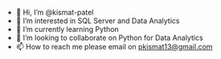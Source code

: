 - 👋 Hi, I’m @kismat-patel
- 👀 I’m interested in SQL Server and Data Analytics
- 🌱 I’m currently learning Python
- 💞️ I’m looking to collaborate on Python for Data Analytics
- 📫 How to reach me please email on pkismat13@gmail.com

<!---
kismat-patel/kismat-patel is a ✨ special ✨ repository because its `README.md` (this file) appears on your GitHub profile.
You can click the Preview link to take a look at your changes.
--->

